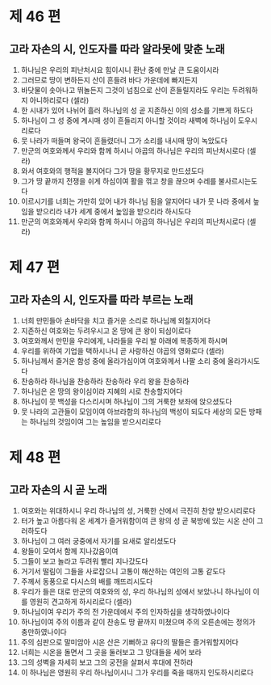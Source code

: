 # 제 46 편

## 고라 자손의 시, 인도자를 따라 알라못에 맞춘 노래

1. 하나님은 우리의 피난처시요 힘이시니 환난 중에 만날 큰 도움이시라
2. 그러므로 땅이 변하든지 산이 흔들려 바다 가운데에 빠지든지
3. 바닷물이 솟아나고 뛰놀든지 그것이 넘침으로 산이 흔들릴지라도 우리는 두려워하지 아니하리로다 (셀라)
4. 한 시내가 있어 나뉘어 흘러 하나님의 성 곧 지존하신 이의 성소를 기쁘게 하도다
5. 하나님이 그 성 중에 계시매 성이 흔들리지 아니할 것이라 새벽에 하나님이 도우시리로다
6. 뭇 나라가 떠들며 왕국이 흔들렸더니 그가 소리를 내시매 땅이 녹았도다
7. 만군의 여호와께서 우리와 함께 하시니 야곱의 하나님은 우리의 피난처시로다 (셀라)
8. 와서 여호와의 행적을 볼지어다 그가 땅을 황무지로 만드셨도다
9. 그가 땅 끝까지 전쟁을 쉬게 하심이여 활을 꺾고 창을 끊으며 수레를 불사르시는도다
10. 이르시기를 너희는 가만히 있어 내가 하나님 됨을 알지어다 내가 뭇 나라 중에서 높임을 받으리라 내가 세계 중에서 높임을 받으리라 하시도다
11. 만군의 여호와께서 우리와 함께 하시니 야곱의 하나님은 우리의 피난처시로다 (셀라)



# 제 47 편

## 고라 자손의 시, 인도자를 따라 부르는 노래

1. 너희 만민들아 손바닥을 치고 즐거운 소리로 하나님께 외칠지어다
2. 지존하신 여호와는 두려우시고 온 땅에 큰 왕이 되심이로다
3. 여호와께서 만민을 우리에게, 나라들을 우리 발 아래에 복종하게 하시며
4. 우리를 위하여 기업을 택하시나니 곧 사랑하신 야곱의 영화로다 (셀라)
5. 하나님께서 즐거운 함성 중에 올라가심이여 여호와께서 나팔 소리 중에 올라가시도다
6. 찬송하라 하나님을 찬송하라 찬송하라 우리 왕을 찬송하라
7. 하나님은 온 땅의 왕이심이라 지혜의 시로 찬송할지어다
8. 하나님이 뭇 백성을 다스리시며 하나님이 그의 거룩한 보좌에 앉으셨도다
9. 뭇 나라의 고관들이 모임이여 아브라함의 하나님의 백성이 되도다 세상의 모든 방패는 하나님의 것임이여 그는 높임을 받으시리로다



# 제 48 편

## 고라 자손의 시 곧 노래

1. 여호와는 위대하시니 우리 하나님의 성, 거룩한 산에서 극진히 찬양 받으시리로다
2. 터가 높고 아름다워 온 세계가 즐거워함이여 큰 왕의 성 곧 북방에 있는 시온 산이 그러하도다
3. 하나님이 그 여러 궁중에서 자기를 요새로 알리셨도다
4. 왕들이 모여서 함께 지나갔음이여
5. 그들이 보고 놀라고 두려워 빨리 지나갔도다
6. 거기서 떨림이 그들을 사로잡으니 고통이 해산하는 여인의 고통 같도다
7. 주께서 동풍으로 다시스의 배를 깨뜨리시도다
8. 우리가 들은 대로 만군의 여호와의 성, 우리 하나님의 성에서 보았나니 하나님이 이를 영원히 견고하게 하시리로다 (셀라)
9. 하나님이여 우리가 주의 전 가운데에서 주의 인자하심을 생각하였나이다
10. 하나님이여 주의 이름과 같이 찬송도 땅 끝까지 미쳤으며 주의 오른손에는 정의가 충만하였나이다
11. 주의 심판으로 말미암아 시온 산은 기뻐하고 유다의 딸들은 즐거워할지어다
12. 너희는 시온을 돌면서 그 곳을 둘러보고 그 망대들을 세어 보라
13. 그의 성벽을 자세히 보고 그의 궁전을 살펴서 후대에 전하라
14. 이 하나님은 영원히 우리 하나님이시니 그가 우리를 죽을 때까지 인도하시리로다

